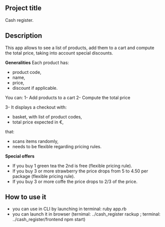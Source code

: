 ## Project title
Cash register.

## Description
This app allows to see a list of products, add them to a cart and compute the total price, taking into account special discounts.

**Generalities**
Each product has:
- product code,
- name,
- price,
- discount if applicable.

You can:
1- Add products to a cart
2- Compute the total price

3- It displays a checkout with:
- basket, with list of product codes,
- total price expected in €,

that:
- scans items randomly,
- needs to be flexible regarding pricing rules.

**Special offers**
- If you buy 1 green tea the 2nd is free (flexible pricing rule).
- If you buy 3 or more strawberry the price drops from 5 to 4.50 per package (flexible pricing rule).
- If you buy 3 or more coffe the price drops to 2/3 of the price.

## How to use it
- you can use in CLI by launching in terminal: ruby app.rb
- you can launch it in browser (ternimal: ../cash_register rackup ; terminal: ../cash_register/frontend npm start)
